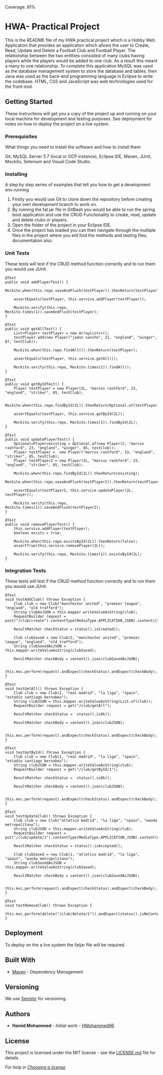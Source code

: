 Coverage: 81%

# HWA- Practical Project

This is the README file of my HWA practical project which is a Hobby Web Application that provides an application which allows the user to Create, Read, Update and Delete a Football Club and Football Player. The relationship between the two entitiies consisted of many clubs having players while the players would be added to one club. As a result this meant a many to one relationship. To complete this application MySQL was used as the database management system to store the database and tables, then Java was used as the back-end programming language in Eclipse to write the codebase. HTML, CSS and JavaScript was web technologies used for the front-end.

## Getting Started

These instructions will get you a copy of the project up and running on your local machine for development and testing purposes. See deployment for notes on how to deploy the project on a live system.

### Prerequisites

What things you need to install the software and how to install them

Git, MySQL Server 5.7 (local or GCP instance), Eclipse IDE, Maven, JUnit, Mockito, Selenium and Visual Code Studio.

### Installing

A step by step series of examples that tell you how to get a development env running

1. Firstly you would use Git to clone down the repository before creating your own development branch to work on.
2. By running the fat jar file in GitBash you would be able to run the spring boot application and use the CRUD Functionality to create, read, update and delete clubs or players.
3. Open the folder of the project in your Eclipse IDE.
4. Once the project has loaded you can then navigate through the multiple files in the project where you will find the methods and testing files, documentation also.

### Unit Tests 

These tests will test if the CRUD method function correctly and to run them you would use JUnit.

	@Test
	public void addPlayerTest() {
		Mockito.when(this.repo.saveAndFlush(testPlayer)).thenReturn(testPlayer);
		
		assertEquals(testPlayer, this.service.addPlayer(testPlayer));
		
		Mockito.verify(this.repo, Mockito.times(1)).saveAndFlush(testPlayer);
	}
	
	@Test
	public void getAllTest() {
		List<Player> testPlayer = new ArrayList<>();
		testPlayer.add(new Player("jadon sancho", 21, "england", "winger", 87, testClub));
	
		Mockito.when(this.repo.findAll()).thenReturn(testPlayer);
		
		assertEquals(testPlayer, this.service.getAll());
		
		Mockito.verify(this.repo, Mockito.times(1)).findAll();
	}
	
	@Test
	public void getByIdTest() {
		Player testPlayer = new Player(2L, "marcus rashford", 23, "england", "striker", 85, testClub);
		
		Mockito.when(this.repo.findById(2L)).thenReturn(Optional.of(testPlayer));
		
		assertEquals(testPlayer, this.service.getById(2L));
		
		Mockito.verify(this.repo, Mockito.times(1)).findById(2L);
	}
	
	@Test
	public void updatePlayerTest() {
		Optional<Player>existing = Optional.of(new Player(2, "marcus rashford", 23, "england", "winger", 85, testClub));
		Player testPlayer =  new Player("marcus rashford", 23, "england", "striker", 85, testClub);
		Player testPlayer2 = new Player(2L, "marcus rashford", 23, "england", "striker", 85, testClub);
	
		Mockito.when(this.repo.findById(2L)).thenReturn(existing);
		Mockito.when(this.repo.saveAndFlush(testPlayer2)).thenReturn(testPlayer2);
		
		assertEquals(testPlayer2, this.service.updatePlayer(2L, testPlayer));
		
		Mockito.verify(this.repo, Mockito.times(1)).saveAndFlush(testPlayer2);
	}
	
	@Test
	public void removePlayerTest() {
		this.service.addPlayer(testPlayer);
		boolean exists = true;
		
		Mockito.when(this.repo.existsById(2L)).thenReturn(false);
		assertTrue(this.service.removePlayer(2L));
		
		Mockito.verify(this.repo, Mockito.times(1)).existsById(2L);
	}

### Integration Tests

These tests will test if the CRUD method function correctly and to run them you would use JUnit.

	@Test
	void testAddClub() throws Exception {
		Club club = new Club("manchester united", "premier league", "england", "old trafford");
		String clubAsJSON = this.mapper.writeValueAsString(club);
		RequestBuilder request = post("/club/create").contentType(MediaType.APPLICATION_JSON).content(clubAsJSON);
		
		ResultMatcher checkStatus = status().isCreated();
		
		Club clubSaved = new Club(2, "manchester united", "premier league", "england", "old trafford");
		String clubSavedAsJSON = this.mapper.writeValueAsString(clubSaved);
		
		ResultMatcher checkBody = content().json(clubSavedAsJSON);
		
		this.mvc.perform(request).andExpect(checkStatus).andExpect(checkBody);
	}
	
	@Test
	void testGetAll() throws Exception {
		Club club = new Club(1, "real madrid", "la liga", "spain", "estadio santiago bernabeu");
		String clubJSON = this.mapper.writeValueAsString(List.of(club));
		RequestBuilder request = get("/club/getAll");
		
		ResultMatcher checkStatus =  status().isOk();
		
		ResultMatcher checkBody = content().json(clubJSON);
		
		this.mvc.perform(request).andExpect(checkStatus).andExpect(checkBody);
	}
	
	@Test
	void testGetById() throws Exception {
		Club club = new Club(1, "real madrid", "la liga", "spain", "estadio santiago bernabeu");
		String clubJSON = this.mapper.writeValueAsString(club);
		RequestBuilder request = get("/club/getById/1");
		
		ResultMatcher checkStatus =  status().isOk();
		
		ResultMatcher checkBody = content().json(clubJSON);
		
		this.mvc.perform(request).andExpect(checkStatus).andExpect(checkBody);	
	}
	
	@Test
	void testUpdateClub() throws Exception {
		Club club = new Club("atletico madrid", "la liga", "spain", "wanda metropolitano");
		String clubJSON = this.mapper.writeValueAsString(club);
		RequestBuilder request = put("/club/update/1").contentType(MediaType.APPLICATION_JSON).content(clubJSON);
		
		ResultMatcher checkStatus = status().isAccepted();
		
		Club clubSaved = new Club(1, "atletico madrid", "la liga", "spain", "wanda metropolitano");
		String clubSavedAsJSON = this.mapper.writeValueAsString(clubSaved);
		
		ResultMatcher checkBody = content().json(clubSavedAsJSON);
		
		this.mvc.perform(request).andExpect(checkStatus).andExpect(checkBody);
	}
	
	@Test
	void testRemoveClub() throws Exception {
		this.mvc.perform(delete("/club/delete/1")).andExpect(status().isNoContent());
	}

## Deployment

To deploy on the a live system the fatjar file will be required.

## Built With

* [Maven](https://maven.apache.org/) - Dependency Management

## Versioning

We use [SemVer](http://semver.org/) for versioning.

## Authors

* **Hamid Mohammed** - *Initial work* - [HMohammed96](https://github.com/HMohammed96)

## License

This project is licensed under the MIT license - see the [LICENSE.md](LICENSE.md) file for details 

*For help in [Choosing a license](https://choosealicense.com/)*
